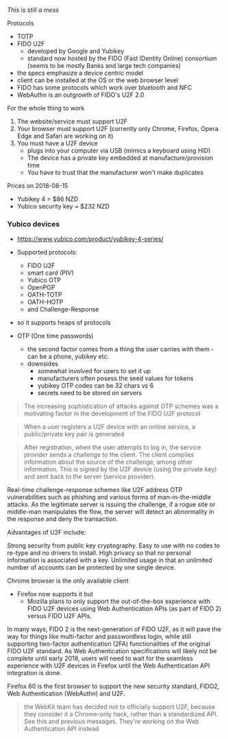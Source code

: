 
_This is still a mess_

Protocols

* TOTP
* FIDO U2F
	* developed by Google and Yubikey
	* standard now hosted by the FIDO (Fast IDentity Online) consortium (seems to be mostly Banks and large tech companies)
* the specs emphasize a device centric model
* client can be installed at the OS or the web browser level
* FIDO has some protocols which work over bluetooth and NFC
* WebAuthn is an outgrowth of FIDO's U2F 2.0

For the whole thing to work

1. The website/service must support U2F
1. Your browser must support U2F (currently only Chrome, Firefox, Opera. Edge and Safari are working on it)
1. You must have a U2F device
	* plugs into your computer via USB (mimics a keyboard using HID)
	* The device has a private key embedded at manufacture/provision time
	* You have to trust that the manufacturer won't make duplicates

Prices on 2018-08-15

* Yubikey 4 = $86 NZD
* Yubico security key = $232 NZD

### Yubico devices

* https://www.yubico.com/product/yubikey-4-series/
* Supported protocols:
	* FIDO U2F
	* smart card (PIV)
	* Yubico OTP
	* OpenPGP
	* OATH-TOTP
	* OATH-HOTP
	* and Challenge-Response
* so it supports heaps of protocols




* OTP (One time passwords)
    * the second factor comes from a thing the user carries with them - can be a phone, yubikey etc.
    * downsides
        * somewhat involved for users to set it up
        * manufacturers often posess the seed values for tokens
        * yubikey OTP codes can be 32 chars vs 6
        * secrets need to be stored on servers

> The increasing sophistication of attacks against OTP schemes was a motivating factor in the development of the FIDO U2F protocol

> When a user registers a U2F device with an online service, a public/private key pair is generated

> After registration, when the user attempts to log in, the service provider sends a challenge to the client. The client compiles information about the source of the challenge, among other information. This is signed by the U2F device (using the private key) and sent back to the server (service provider).

Real-time challenge-response schemes like U2F address OTP vulnerabilities such as phishing and various forms of man-in-the-middle attacks. As the legitimate server is issuing the challenge, if a rogue site or middle-man manipulates the flow, the server will detect an abnormality in the response and deny the transaction.

Advantages of U2F include:

Strong security from public key cryptography.
Easy to use with no codes to re-type and no drivers to install.
High privacy so that no personal information is associated with a key.
Unlimited usage in that an unlimited number of accounts can be protected by one single device.


Chrome browser is the only available client

* Firefox now supports it but
    * Mozilla plans to only support the out-of-the-box experience with FIDO U2F devices using Web Authentication APIs (as part of FIDO 2) versus FIDO U2F APIs.

In many ways, FIDO 2 is the next-generation of FIDO U2F, as it will pave the way for things like multi-factor and passwordless login, while still supporting two-factor authentication (2FA) functionalities of the original FIDO U2F standard. As Web Authentication specifications will likely not be complete until early 2018, users will need to wait for the seamless experience with U2F devices in Firefox until the Web Authentication API integration is done.

Firefox 60 is the first browser to support the new security standard, FIDO2, Web Authentication (WebAuthn) and U2F.

> the WebKit team has decided not to officially support U2F, because they consider it a Chrome-only hack, rather than a standardized API. See this and previous messages. They're working on the Web Authentication API instead
